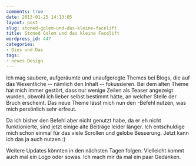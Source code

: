 ```yaml
---
comments: true
date: 2013-01-25 14:13:05
layout: post
slug: stoned-golem-und-das-kleine-facelift
title: Stoned Golem und das kleine Facelift
wordpress_id: 447
categories:
- Dies und Das
tags:
- neues Design
---
```


Ich mag saubere, aufgeräumte und unaufgeregte Themes bei Blogs, die auf das Wesentliche -- nämlich den Inhalt -- fokussieren. Bei dem alten Theme hat mich immer gestört, dass nur wenige Zeilen als Teaser angezeigt wurden, obwohl ich lieber selbst bestimmt hätte, an welcher Stelle der Bruch erscheint. Das neue Theme lässt mich nun den -Befehl nutzen, was mich persönlich sehr erfreut.

Da ich bisher den Befehl aber nicht genutzt habe, da er eh nicht funktionierte, sind jetzt einige alte Beiträge leider länger. Ich entschuldige mich schon einmal für das viele Scrollen und gelobe Besserung. Jetzt kann ich das ja auch nutzen :)

Weitere Updates könnten in den nächsten Tagen folgen. Vielleicht kommt auch mal ein Logo oder sowas. Ich mach mir da mal ein paar Gedanken.

